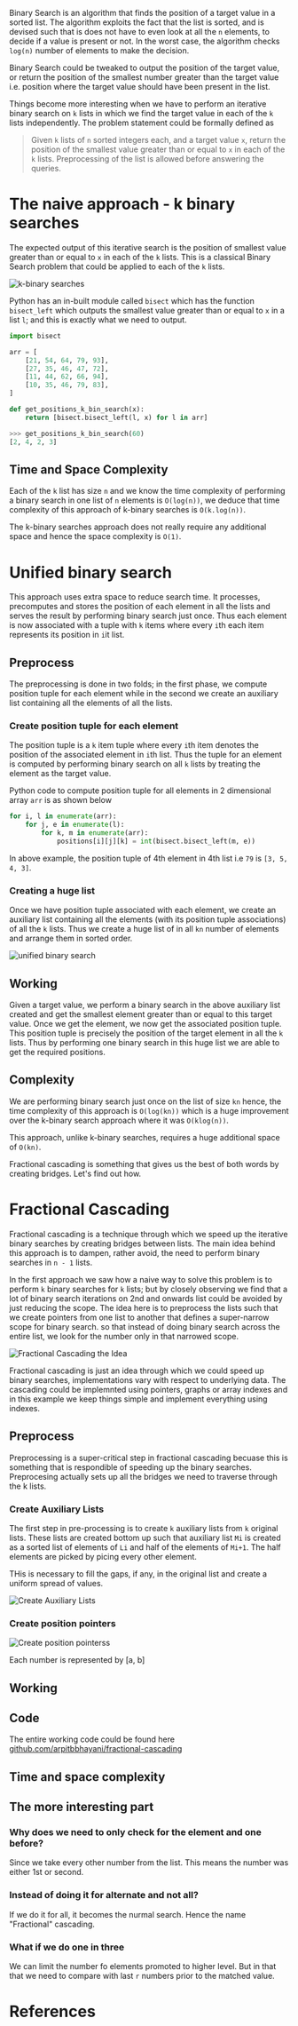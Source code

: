 Binary Search is an algorithm that finds the position of a target value in a sorted list. The algorithm exploits the fact that the list is sorted, and is devised such that is does not have to even look at all the `n` elements, to decide if a value is present or not. In the worst case, the algorithm checks `log(n)` number of elements to make the decision.

Binary Search could be tweaked to output the position of the target value, or return the position of the smallest number greater than the target value i.e. position where the target value should have been present in the list.

Things become more interesting when we have to perform an iterative binary search on `k` lists in which we find the target value in each of the `k` lists independently. The problem statement could be formally defined as

> Given `k` lists of `n` sorted integers each, and a target value `x`, return the position of the smallest value greater than or equal to `x` in each of the `k` lists. Preprocessing of the list is allowed before answering the queries.

# The naive approach - k binary searches
The expected output of this iterative search is the position of smallest value greater than or equal to `x` in each of the `k` lists. This is a classical Binary Search problem that could be applied to each of the `k` lists.

![k-binary searches](https://user-images.githubusercontent.com/4745789/81492614-dbf21500-92b6-11ea-9f75-29eb3522186f.png)

Python has an in-built module called `bisect` which has the function `bisect_left` which outputs the smallest value greater than or equal to `x` in a list `l`; and this is exactly what we need to output.

```py
import bisect

arr = [
    [21, 54, 64, 79, 93],
    [27, 35, 46, 47, 72],
    [11, 44, 62, 66, 94],
    [10, 35, 46, 79, 83],
]

def get_positions_k_bin_search(x): 
    return [bisect.bisect_left(l, x) for l in arr]

>>> get_positions_k_bin_search(60)
[2, 4, 2, 3]
```

## Time and Space Complexity
Each of the `k` list has size `n` and we know the time complexity of performing a binary search in one list of `n` elements is `O(log(n))`, we deduce that time complexity of this approach of k-binary searches is `O(k.log(n))`. 

The k-binary searches approach does not really require any additional space and hence the space complexity is `O(1)`.

# Unified binary search
This approach uses extra space to reduce search time. It processes, precomputes and stores the position of each element in all the lists and serves the result by performing binary search just once. Thus each element is now associated with a tuple with `k` items where every `i`th each item represents its position in `i`it list.

## Preprocess

The preprocessing is done in two folds; in the first phase, we compute position tuple for each element while in the second we create an auxiliary list containing all the elements of all the lists.

### Create position tuple for each element
The position tuple is a `k` item tuple where every `i`th item denotes the position of the associated element in `i`th list. Thus the tuple for an element is computed by performing binary search on all `k` lists by treating the element as the target value.

Python code to compute position tuple for all elements in 2 dimensional array `arr` is as shown below

```py
for i, l in enumerate(arr):
    for j, e in enumerate(l):
        for k, m in enumerate(arr):
            positions[i][j][k] = int(bisect.bisect_left(m, e))
```

In above example, the position tuple of 4th element in 4th list i.e `79` is `[3, 5, 4, 3]`.

### Creating a huge list
Once we have position tuple associated with each element, we create an auxiliary list containing all the elements (with its position tuple associations) of all the `k` lists. Thus we create a huge list of in all `kn` number of elements and arrange them in sorted order.

![unified binary search](https://user-images.githubusercontent.com/4745789/81492609-ca107200-92b6-11ea-8fdf-999852f4d9b1.png)

## Working
Given a target value, we perform a binary search in the above auxiliary list created and get the smallest element greater than  or equal to this target value. Once we get the element, we now get the associated position tuple. This position tuple is precisely the position of the target element in all the `k` lists. Thus by performing one binary search in this huge list we are able to get the required positions.

## Complexity
We are performing binary search just once on the list of size `kn` hence, the time complexity of this approach is `O(log(kn))` which is a huge improvement over the k-binary search approach where it was `O(klog(n))`.

This approach, unlike k-binary searches, requires a huge additional space of `O(kn)`.

Fractional cascading is something that gives us the best of both words by creating bridges. Let's find out how.

# Fractional Cascading
Fractional cascading is a technique through which we speed up the iterative binary searches by creating bridges between lists. The main idea behind this approach is to dampen, rather avoid, the need to perform binary searches in `n - 1` lists.

In the first approach we saw how a naive way to solve this problem is to perform `k` binary searches for `k` lists; but by closely observing we find that a lot of binary search iterations on 2nd and onwards list could be avoided by just reducing the scope. The idea here is to preprocess the lists such that we create pointers from one list to another that defines a super-narrow scope for binary search. so that instead of doing binary search across the entire list, we look for the number only in that narrowed scope.

![Fractional Cascading the Idea](https://user-images.githubusercontent.com/4745789/81495324-241c3200-92cd-11ea-9d7d-9c9b0911071b.png)

Fractional cascading is just an idea through which we could speed up binary searches, implementations vary with respect to underlying data. The cascading could be implemnted using pointers, graphs or array indexes and in this example we keep things simple and implement everything using indexes.

## Preprocess
Preprocessing is a super-critical step in fractional cascading becuase this is something that is respondible of speeding up the binary searches. Preprocesing actually sets up all the bridges we need to traverse through the k lists.

### Create Auxiliary Lists
The first step in pre-processing is to create `k` auxiliary lists from `k` original lists. These lists are created bottom up such that auxiliary list `Mi` is created as a sorted list of elements of `Li` and half of the elements of `Mi+1`. The half elements are picked by picing every other element.

THis is necessary to fill the gaps, if any, in the original list and create a uniform spread of values.

![Create Auxiliary Lists](https://user-images.githubusercontent.com/4745789/81494077-8112ea80-92c3-11ea-9416-bb2422334744.png)


### Create position pointers

![Create position pointerss](https://user-images.githubusercontent.com/4745789/81494709-92122a80-92c8-11ea-89c0-e180a735eb2d.png)

Each number is represented by [a, b]

## Working

## Code

The entire working code could be found here [github.com/arpitbbhayani/fractional-cascading](https://github.com/arpitbbhayani/fractional-cascading/blob/master/fractional-cascading.ipynb)

## Time and space complexity

## The more interesting part

### Why does we need to only check for the element and one before?
Since we take every other number from the list. This means the number was either 1st or second.

### Instead of doing it for alternate and not all?
If we do it for all, it becomes the nurmal search. Hence the name "Fractional" cascading.

### What if we do one in three
We can limit the number fo elements promoted to higher level. But in that that we need to compare with last `r` numbers prior to the matched value.

# References
